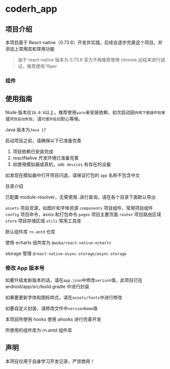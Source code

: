 # coderh_app

## 项目介绍

本项目基于 React-native（0.73.6）开发并实践，后续会逐步完善这个项目，并添加上常用库和常用功能

> 由于 react-native 版本为 0.73.6 官方不再推荐使用 chrome 远程来进行调试，推荐使用 fliper

### 组件

## 使用指南

Node 版本应`18.0.0`以上，推荐使用`yarn`来安装依赖，初次启动因`外网下载插件较慢`或`项目启动失败`，请`代理开启后`耐心等候。

Java 版本为`Java 17`

启动项目之前，请确保以下已准备完善

1. 项目依赖已安装完成
2. reactNative 开发环境已准备完善
3. 如使用模拟器或真机，`adb devices` 有存在的设备

如发现在模拟器中打开项目闪退，请保证打包的 `app` 名称不包含中文

目录介绍

已配置 module-resolver，无需使用..进行查询，请在各个目录下面默认导出

`assets` 项目资源，如图片和字体资源
`components` 项目组件，常用项目组件
`config` 项目命令，axios 和打包命令
`pages` 项目主要页面
`router` 项目路由区域
`store` 项目存储区域
`utils` 常用工具库

默认组件库 `rn.antd` 仓库

使用 echarts 组件库为 `@wuba/react-native-echarts`

storage 管理 `@react-native-async-storage/async-storage`

### 修改 App 版本号

如要升级发新版本的话，请在`app.json`中修改`verison`值，此项目已在 android/app/src/build.gradle 中进行封装

如果要更新字体和图标样式，请在`assets/fonts`中进行修改

如要自定义封装，请修改文件中`versionName`值

本项目所使用 hooks 使用 ahooks 进行完善开发

所使用的组件库为 rn.antd 组件库

## 声明

本项目仅用于自身学习开发记录，严禁商用！
